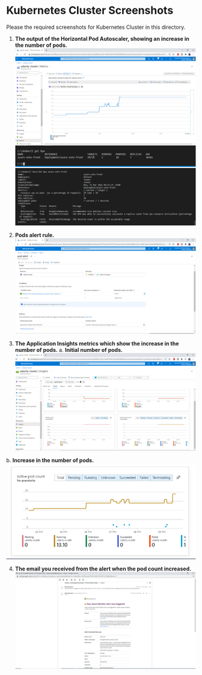 # Kubernetes Cluster Screenshots

Please the required screenshots for Kubernetes Cluster in this directory.  

1. **The output of the Horizontal Pod Autoscaler, showing an increase in the number of pods.**
 ![screenshot -metrics](pod_metrics.png?raw=true)
 ![screenshot -get hpa](get-hpa.png?raw=true)
 ![screenshot -describe hpa](describe-hpa.png?raw=true)

2. **Pods alert rule.**
 ![screenshot -alert](pod_alert.png?raw=true) 

3. **The Application Insights metrics which show the increase in the number of pods.**
 a. **Initial number of pods.**
 ![screenshot -initial count](node_count_and_active_pods.png?raw=true)  

 b. **Increase in the number of pods.** 
 ![screenshot -inrease in pods](increase_in_pods.png?raw=true) 

4. **The email you received from the alert when the pod count increased.**
 ![screenshot -chart](email_alert.png?raw=true)
